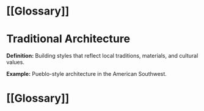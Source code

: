 # [[Glossary]]

# Traditional Architecture

**Definition:**  Building styles that reflect local traditions, materials, and cultural values.

**Example:**  Pueblo-style architecture in the American Southwest.

# [[Glossary]]